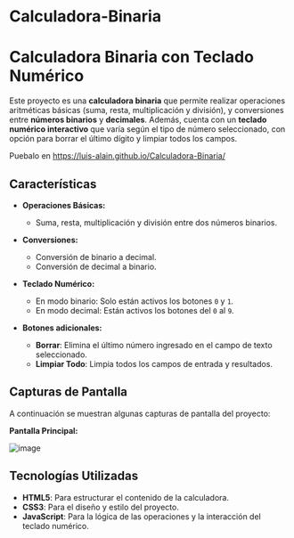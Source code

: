 # Calculadora-Binaria
# Calculadora Binaria con Teclado Numérico

Este proyecto es una **calculadora binaria** que permite realizar operaciones aritméticas básicas (suma, resta, multiplicación y división), y conversiones entre **números binarios** y **decimales**. Además, cuenta con un **teclado numérico interactivo** que varía según el tipo de número seleccionado, con opción para borrar el último dígito y limpiar todos los campos.

Puebalo en https://luis-alain.github.io/Calculadora-Binaria/

## Características

- **Operaciones Básicas:**
  - Suma, resta, multiplicación y división entre dos números binarios.
  
- **Conversiones:**
  - Conversión de binario a decimal.
  - Conversión de decimal a binario.

- **Teclado Numérico:**
  - En modo binario: Solo están activos los botones `0` y `1`.
  - En modo decimal: Están activos los botones del `0` al `9`.

- **Botones adicionales:**
  - **Borrar**: Elimina el último número ingresado en el campo de texto seleccionado.
  - **Limpiar Todo**: Limpia todos los campos de entrada y resultados.

## Capturas de Pantalla

A continuación se muestran algunas capturas de pantalla del proyecto:

**Pantalla Principal:**

![image](https://github.com/user-attachments/assets/955b954d-0afe-496b-b824-11f791263052)


## Tecnologías Utilizadas

- **HTML5**: Para estructurar el contenido de la calculadora.
- **CSS3**: Para el diseño y estilo del proyecto.
- **JavaScript**: Para la lógica de las operaciones y la interacción del teclado numérico.
